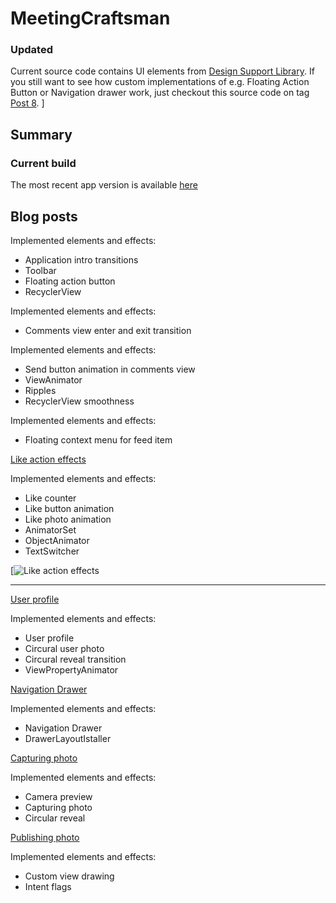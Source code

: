 MeetingCraftsman
=============

### Updated

Current source code contains UI elements from [Design Support Library](http://android-developers.blogspot.com/2015/05/android-design-support-library.html). If you still want to see how custom implementations of e.g. Floating Action Button or Navigation drawer work, just checkout this source code on tag [Post 8](https://github.com/Lagrant/MeetingCraftsman).
]
## Summary

### Current build 

The most recent app version is available [here]()

## Blog posts

Implemented elements and effects:

* Application intro transitions 
* Toolbar
* Floating action button
* RecyclerView

Implemented elements and effects:

* Comments view enter and exit transition

Implemented elements and effects:

* Send button animation in comments view
* ViewAnimator
* Ripples
* RecyclerView smoothness

Implemented elements and effects:

* Floating context menu for feed item


[Like action effects]()

Implemented elements and effects:

* Like counter
* Like button animation
* Like photo animation
* AnimatorSet
* ObjectAnimator
* TextSwitcher

[![Like action effects]()

---

[User profile]()

Implemented elements and effects:

* User profile
* Circural user photo
* Circural reveal transition
* ViewPropertyAnimator


[Navigation Drawer]()

Implemented elements and effects:

* Navigation Drawer
* DrawerLayoutIstaller


[Capturing photo]()

Implemented elements and effects:

* Camera preview
* Capturing photo
* Circular reveal


[Publishing photo]()

Implemented elements and effects:

* Custom view drawing
* Intent flags

